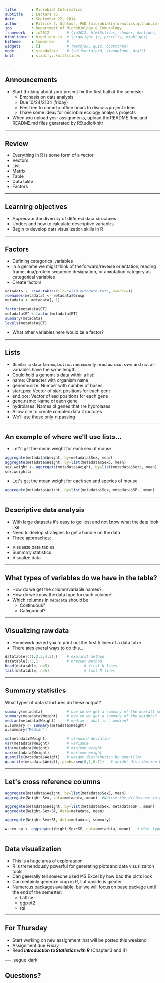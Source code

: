 ```yaml
--- 
title       : Microbial Informatics
subtitle    : Lecture 06
date        : September 22, 2014
author      : Patrick D. Schloss, PhD (microbialinformatics.github.io)
job         : Department of Microbiology & Immunology
framework   : io2012        # {io2012, html5slides, shower, dzslides, ...}
highlighter : highlight.js  # {highlight.js, prettify, highlight}
hitheme     : tomorrow      # 
widgets     : []            # {mathjax, quiz, bootstrap}
mode        : standalone    # {selfcontained, standalone, draft}
knit        : slidify::knit2slides

--- 
```


## Announcements
* Start thinking about your project for the first half of the semester
    * Emphasis on data analysis
    * Due 10/24/2104 (friday)
    * Feel free to come to office hours to discuss project ideas
    * I have some ideas for microbial ecology analysis projects
* When you upload your assignments, upload the README.Rmd and README.md files generated by RStudio/knitr

--- 

## Review
* Everything in R is some form of a vector
* Vectors
* List
* Matrix
* Table
* Data table
* Factors

---

## Learning objectives
* Appreciate the diversity of different data structures
* Understand how to calculate descriptive variables
* Begin to develop data visualization skills in R


---

## Factors
* Defining categorical variables
* In a genome we might think of the forward/reverse orientation, reading frame, dna/protein sequence designation, or annotation category as categorical variables.  	
* Create factors


```r
metadata <- read.table(file="wild.metadata.txt", header=T)
rownames(metadata) <- metadata$Group
metadata <- metadata[,-1]

factor(metadata$ET)
metadata$ET <-factor(metadata$ET)
summary(metadata)
levels(metadata$ET)
```

* What other variables here would be a factor?

---

##	Lists
* Similar to data fames, but not necessarily read across rows and not all variables have the same length
* Could hold a genome's data within a list:
 * name: Character with organism name
 * genome.size: Number with number of bases
 * start.pos: Vector of start positions for each gene
 * end.pos: Vector of end positions for each gene
 * gene.name: Name of each gene
 * hydrolases: Names of genes that are hydrolases
* Allow one to create complex data structures
* We'll use these only in passing

---

## An example of where we'll use lists...
* Let's get the mean weight for each sex of mouse

```r
aggregate(metadata$Weight, by=metadata$Sex, mean)
aggregate(metadata$Weight, by=list(metadata$Sex), mean)
sex.weight <- aggregate(metadata$Weight, by=list(metadata$Sex), mean)
sex.weight$x
```

* Let's get the mean weight for each sex and species of mouse

```r
aggregate(metadata$Weight, by=list(metadata$Sex, metadata$SP), mean)
```

---

## Descriptive data analysis

*	With large datasets it's easy to get lost and not know what the data look like
*	Need to devlop strategies to get a handle on the data
*	Three approaches:
  -	Visualize data tables
  -	Summary statistics
  -	Visualize data

---

## What types of variables do we have in the table?

* How do we get the column/variable names?
* How do we know the data type for each column?
* Which columns in `metadata` should be								
	-	Continuous?
	-	Categorical?

---

## Visualizing raw data
*	Homework asked you to print out the first 5 lines of a data table
* There ares everal ways to do this...


```r
datatable[c(1,2,3,4,5),]    # explicit method	
datatable[1:5,]             # bracket method
head(datatable, n=5)				# first N lines
tail(datatable, n=5)				# last N lines
```

---

## Summary statistics

What types of data structures do these output?  


```r
summary(metadata)			# how do we get a summary of the overall metadata table?
summary(metadata$Weight)	# how do we get a summary of the weights?
median(metadata$Weight)		# median - what is a median?
w.summary <- summary(metadata$Weight)
w.summary["Median"]

sd(metadata$Weight)			# standard deviation
var(metadata$Weight)		# variance
min(metadata$Weight)		# minimum weight
max(metadata$Weight)		# maximum weight
quantile(metadata$Weight)	# weight distribution by quantiles							
quantile(metadata$Weight, probs=seq(0,1,0.1))	# weight distribution by deciles
```

---

## Let's cross reference columns


```r
aggregate(metadata$Weight, by=list(metadata$Sex), mean)
aggregate(Weight~Sex, data=metadata, mean)	#Notice the difference in output

aggregate(metadata$Weight, by=list(metadata$Sex, metadata$SP), mean)
aggregate(Weight~Sex+SP, data=metadata, mean)

aggregate(Weight~Sex+SP, data=metadata, summary)

w.sex_sp <- aggregate(Weight~Sex+SP, data=metadata, mean)	# what type of variable is w.sex_sp?
```

---
	
## Data visualization

* This is a huge area of explorataion
* R is tremendously powerful for generating plots and data visualizaiton tools
* Can generally tell someone used MS Excel by how bad the plots look
* Can certainly generate crap in R, but upside is greater
* Numerous packages available, but we will focus on base package until the end of the semester:
  - Lattice
  - ggplot2
  - rgl

---

## For Thursday
* Start working on new assignment that will be posted this weekend
* Assignment due Friday
* Read ***Introduction to Statistics with R*** (Chapter 3 and 4)

--- .segue .dark

## Questions?

